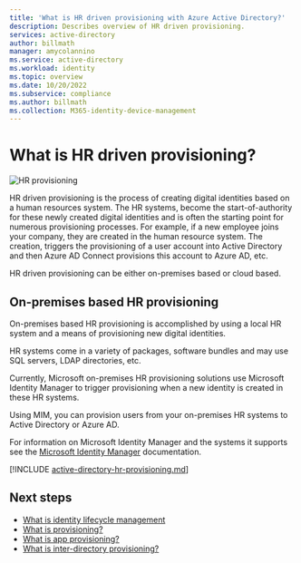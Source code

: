```yaml
---
title: 'What is HR driven provisioning with Azure Active Directory?'
description: Describes overview of HR driven provisioning.
services: active-directory
author: billmath
manager: amycolannino
ms.service: active-directory
ms.workload: identity
ms.topic: overview
ms.date: 10/20/2022
ms.subservice: compliance
ms.author: billmath
ms.collection: M365-identity-device-management
---
```


# What is HR driven provisioning?

![HR provisioning](./media/what-is-hr-driven-provisioning/cloud2a.png)

HR driven provisioning is the process of creating digital identities based on a human resources system.  The HR systems, become the start-of-authority for these newly created digital identities and is often the starting point for numerous provisioning processes.  For example, if a new employee joins your company, they are created in the human resource system.  The creation, triggers the provisioning of a user account into Active Directory and then Azure AD Connect provisions this account to Azure AD, etc.

HR driven provisioning can be either on-premises based or cloud based.

## On-premises based HR provisioning
On-premises based HR provisioning is accomplished by using a local HR system and a means of provisioning new digital identities.

HR systems come in a variety of packages, software bundles and may use SQL servers, LDAP directories, etc.

Currently, Microsoft on-premises HR provisioning solutions use Microsoft Identity Manager to trigger provisioning when a new identity is created in these HR systems.

Using MIM, you can provision users from your on-premises HR systems to Active Directory or Azure AD.

For information on Microsoft Identity Manager and the systems it supports see the [Microsoft Identity Manager](/microsoft-identity-manager/microsoft-identity-manager-2016) documentation.

[!INCLUDE [active-directory-hr-provisioning.md](../../../includes/active-directory-hr-provisioning.md)]


## Next steps 
- [What is identity lifecycle management](../governance/what-is-identity-lifecycle-management.md)
- [What is provisioning?](../governance/what-is-provisioning.md)
- [What is app provisioning?](../app-provisioning/user-provisioning.md)
- [What is inter-directory provisioning?](../hybrid/what-is-inter-directory-provisioning.md)
